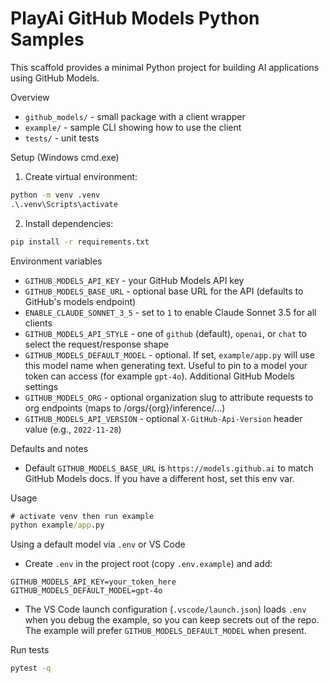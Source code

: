 # PlayAi GitHub Models Python Samples

This scaffold provides a minimal Python project for building AI applications using GitHub Models.

Overview
- `github_models/` - small package with a client wrapper
- `example/` - sample CLI showing how to use the client
- `tests/` - unit tests

Setup (Windows cmd.exe)

1. Create virtual environment:

```cmd
python -m venv .venv
.\.venv\Scripts\activate
```

2. Install dependencies:

```cmd
pip install -r requirements.txt
```

Environment variables
- `GITHUB_MODELS_API_KEY` - your GitHub Models API key
- `GITHUB_MODELS_BASE_URL` - optional base URL for the API (defaults to GitHub's models endpoint)
- `ENABLE_CLAUDE_SONNET_3_5` - set to `1` to enable Claude Sonnet 3.5 for all clients
- `GITHUB_MODELS_API_STYLE` - one of `github` (default), `openai`, or `chat` to select the request/response shape
 - `GITHUB_MODELS_DEFAULT_MODEL` - optional. If set, `example/app.py` will use this model name when generating text. Useful to pin to a model your token can access (for example `gpt-4o`).
Additional GitHub Models settings
- `GITHUB_MODELS_ORG` - optional organization slug to attribute requests to org endpoints (maps to /orgs/{org}/inference/...)
- `GITHUB_MODELS_API_VERSION` - optional `X-GitHub-Api-Version` header value (e.g., `2022-11-28`)

Defaults and notes
- Default `GITHUB_MODELS_BASE_URL` is `https://models.github.ai` to match GitHub Models docs. If you have a different host, set this env var.

Usage

```cmd
# activate venv then run example
python example/app.py
```

Using a default model via `.env` or VS Code
- Create `.env` in the project root (copy `.env.example`) and add:

```
GITHUB_MODELS_API_KEY=your_token_here
GITHUB_MODELS_DEFAULT_MODEL=gpt-4o
```

- The VS Code launch configuration (`.vscode/launch.json`) loads `.env` when you debug the example, so you can keep secrets out of the repo. The example will prefer `GITHUB_MODELS_DEFAULT_MODEL` when present.

Run tests

```cmd
pytest -q
```
